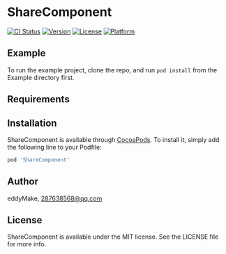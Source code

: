 # ShareComponent

[![CI Status](https://img.shields.io/travis/eddyMake/ShareComponent.svg?style=flat)](https://travis-ci.org/eddyMake/ShareComponent)
[![Version](https://img.shields.io/cocoapods/v/ShareComponent.svg?style=flat)](https://cocoapods.org/pods/ShareComponent)
[![License](https://img.shields.io/cocoapods/l/ShareComponent.svg?style=flat)](https://cocoapods.org/pods/ShareComponent)
[![Platform](https://img.shields.io/cocoapods/p/ShareComponent.svg?style=flat)](https://cocoapods.org/pods/ShareComponent)

## Example

To run the example project, clone the repo, and run `pod install` from the Example directory first.

## Requirements

## Installation

ShareComponent is available through [CocoaPods](https://cocoapods.org). To install
it, simply add the following line to your Podfile:

```ruby
pod 'ShareComponent'
```

## Author

eddyMake, 287638568@qq.com

## License

ShareComponent is available under the MIT license. See the LICENSE file for more info.
